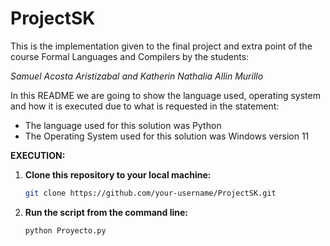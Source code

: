 # ProjectSK

This is the implementation given to the final project and extra point of the course Formal Languages and Compilers by the students:

*Samuel Acosta Aristizabal and Katherin Nathalia Allin Murillo*

In this README we are going to show the language used, operating system and how it is executed due to what is requested in the statement:

- The language used for this solution was Python
- The Operating System used for this solution was Windows  version 11

**EXECUTION:**

1. **Clone this repository to your local machine:**
   
    ```bash
   git clone https://github.com/your-username/ProjectSK.git
   
2. **Run the script from the command line:**
   
   ```bash
   python Proyecto.py
